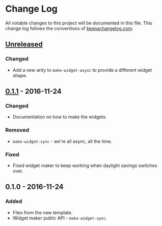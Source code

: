 # Change Log
All notable changes to this project will be documented in this file. This change log follows the conventions of [keepachangelog.com](http://keepachangelog.com/).

## [Unreleased]
### Changed
- Add a new arity to `make-widget-async` to provide a different widget shape.

## [0.1.1] - 2016-11-24
### Changed
- Documentation on how to make the widgets.

### Removed
- `make-widget-sync` - we're all async, all the time.

### Fixed
- Fixed widget maker to keep working when daylight savings switches over.

## 0.1.0 - 2016-11-24
### Added
- Files from the new template.
- Widget maker public API - `make-widget-sync`.

[Unreleased]: https://github.com/your-name/res/compare/0.1.1...HEAD
[0.1.1]: https://github.com/your-name/res/compare/0.1.0...0.1.1
